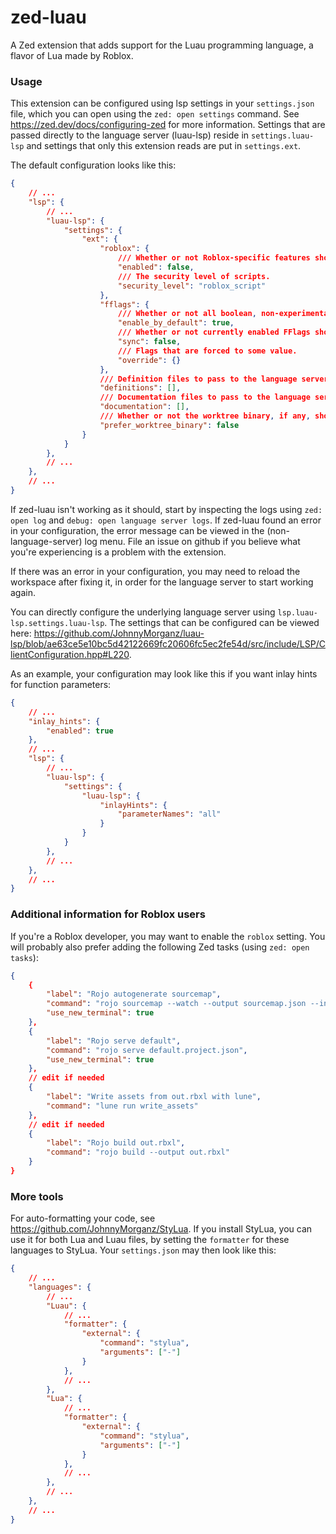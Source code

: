 # zed-luau
A Zed extension that adds support for the Luau programming language, a flavor
of Lua made by Roblox.

### Usage
This extension can be configured using lsp settings in your `settings.json`
file, which you can open using the `zed: open settings` command. See
https://zed.dev/docs/configuring-zed for more information. Settings that are
passed directly to the language server (luau-lsp) reside in `settings.luau-lsp`
and settings that only this extension reads are put in `settings.ext`.

The default configuration looks like this:
```json
{
	// ...
	"lsp": {
		// ...
		"luau-lsp": {
			"settings": {
				"ext": {
					"roblox": {
						/// Whether or not Roblox-specific features should be enabled.
						"enabled": false,
						/// The security level of scripts.
						"security_level": "roblox_script"
					},
					"fflags": {
						/// Whether or not all boolean, non-experimental fflags should be enabled by default.
						"enable_by_default": true,
						/// Whether or not currently enabled FFlags should synced with Roblox's currently published FFlags (only the ones starting with FFlagLuau).
						"sync": false,
						/// Flags that are forced to some value.
						"override": {}
					},
					/// Definition files to pass to the language server. If an element in this array begins with '/', it is interpreted as an absolute path, and otherwise as a relative path to the workspace root.
					"definitions": [],
					/// Documentation files to pass to the language server. If an element in this array begins with '/', it is interpreted as an absolute path, and otherwise as a relative path to the workspace root.
					"documentation": [],
					/// Whether or not the worktree binary, if any, should be preferred over installing the language server binary automatically and using that. It is important to set this to true if you're installing luau-lsp with Aftman or Foreman, for example.
					"prefer_worktree_binary": false
				}
			}
		},
		// ...
	},
	// ...
}
```

If zed-luau isn't working as it should, start by inspecting the logs using
`zed: open log` and `debug: open language server logs`. If zed-luau found an
error in your configuration, the error message can be viewed in the
(non-language-server) log menu. File an issue on github if you believe what
you're experiencing is a problem with the extension.

If there was an error in your configuration, you may need to reload the
workspace after fixing it, in order for the language server to start working
again.

You can directly configure the underlying language server using
`lsp.luau-lsp.settings.luau-lsp`. The settings that can be configured can be
viewed here:
https://github.com/JohnnyMorganz/luau-lsp/blob/ae63ce5e10bc5d42122669fc20606fc5ec2fe54d/src/include/LSP/ClientConfiguration.hpp#L220.

As an example, your configuration may look like this if you want inlay hints for
function parameters:
```json
{
	// ...
	"inlay_hints": {
		"enabled": true
	},
	// ...
	"lsp": {
		// ...
		"luau-lsp": {
			"settings": {
				"luau-lsp": {
					"inlayHints": {
						"parameterNames": "all"
					}
				}
			}
		},
		// ...
	},
	// ...
}
```

### Additional information for Roblox users
If you're a Roblox developer, you may want to enable the `roblox` setting. You
will probably also prefer adding the following Zed tasks (using `zed: open
tasks`):
```json
{
	{
		"label": "Rojo autogenerate sourcemap",
		"command": "rojo sourcemap --watch --output sourcemap.json --include-non-scripts",
		"use_new_terminal": true
	},
	{
		"label": "Rojo serve default",
		"command": "rojo serve default.project.json",
		"use_new_terminal": true
	},
	// edit if needed
	{
		"label": "Write assets from out.rbxl with lune",
		"command": "lune run write_assets"
	},
	// edit if needed
	{
		"label": "Rojo build out.rbxl",
		"command": "rojo build --output out.rbxl"
	}
}
```
### More tools
For auto-formatting your code, see https://github.com/JohnnyMorganz/StyLua.
If you install StyLua, you can use it for both Lua and Luau files, by setting
the `formatter` for these languages to StyLua. Your `settings.json` may then
look like this:
```json
{
	// ...
	"languages": {
		// ...
		"Luau": {
			// ...
			"formatter": {
				"external": {
					"command": "stylua",
					"arguments": ["-"]
				}
			},
			// ...
		},
		"Lua": {
			// ...
			"formatter": {
				"external": {
					"command": "stylua",
					"arguments": ["-"]
				}
			},
			// ...
		},
		// ...
	},
	// ...
}
```
